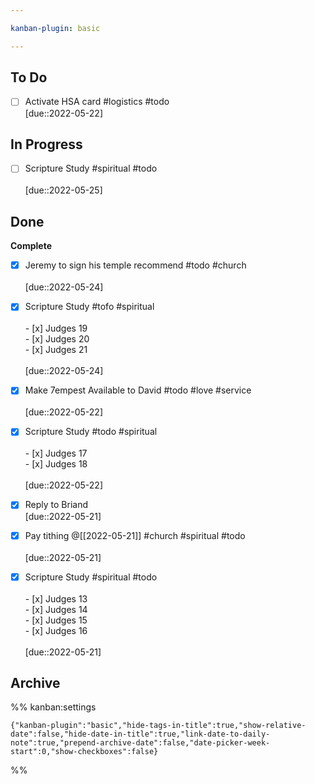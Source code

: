 ```yaml
---

kanban-plugin: basic

---
```


## To Do

- [ ] Activate HSA card #logistics #todo <br>[due::2022-05-22]


## In Progress

- [ ] Scripture Study #spiritual #todo <br><br>[due::2022-05-25]


## Done

**Complete**
- [x] Jeremy to sign his temple recommend #todo #church <br><br>[due::2022-05-24]
- [x] Scripture Study #tofo #spiritual <br><br>- [x] Judges 19<br>- [x] Judges 20<br>- [x] Judges 21<br><br>[due::2022-05-24]
- [x] Make 7empest Available to David #todo #love #service<br><br>[due::2022-05-22]
- [x] Scripture Study #todo #spiritual <br><br>- [x] Judges 17<br>- [x] Judges 18<br><br>[due::2022-05-22]
- [x] Reply to Briand <br>[due::2022-05-21]
- [x] Pay tithing @[[2022-05-21]] #church #spiritual #todo <br><br>[due::2022-05-21]
- [x] Scripture Study #spiritual #todo <br><br>- [x] Judges 13 <br>- [x] Judges 14 <br>- [x] Judges 15<br>- [x] Judges 16<br><br>[due::2022-05-21]


## Archive





%% kanban:settings
```
{"kanban-plugin":"basic","hide-tags-in-title":true,"show-relative-date":false,"hide-date-in-title":true,"link-date-to-daily-note":true,"prepend-archive-date":false,"date-picker-week-start":0,"show-checkboxes":false}
```
%%